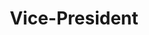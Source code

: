 ---
title: "Vice-President"
name: "xyz def"
linkedin: "#"
github: "#"
image: "images/members/default.jpg"
draft: false
weight: 2
---